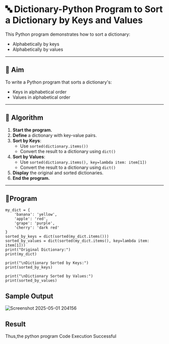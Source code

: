 # 🔤 Dictionary-Python Program to Sort a Dictionary by Keys and Values

This Python program demonstrates how to sort a dictionary:
- Alphabetically by keys
- Alphabetically by values

---

## 🎯 Aim

To write a Python program that sorts a dictionary's:
- Keys in alphabetical order
- Values in alphabetical order

---

## 🧠 Algorithm

1. **Start the program.**
2. **Define** a dictionary with key-value pairs.
3. **Sort by Keys**:
   - Use `sorted(dictionary.items())`
   - Convert the result to a dictionary using `dict()`
4. **Sort by Values**:
   - Use `sorted(dictionary.items(), key=lambda item: item[1])`
   - Convert the result to a dictionary using `dict()`
5. **Display** the original and sorted dictionaries.
6. **End the program.**

---

## 🧪Program
```
my_dict = {
    'banana': 'yellow',
    'apple': 'red',
    'grape': 'purple',
    'cherry': 'dark red'
}
sorted_by_keys = dict(sorted(my_dict.items()))
sorted_by_values = dict(sorted(my_dict.items(), key=lambda item: item[1]))
print("Original Dictionary:")
print(my_dict)

print("\nDictionary Sorted by Keys:")
print(sorted_by_keys)

print("\nDictionary Sorted by Values:")
print(sorted_by_values)

```
## Sample Output
![Screenshot 2025-05-01 204156](https://github.com/user-attachments/assets/bed5e2dc-88fa-49c8-8de4-be9798eab0f8)
## Result
Thus,the python program Code Execution Successful

